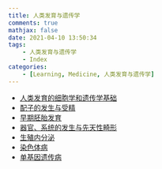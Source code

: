 ```yaml
---
title: 人类发育与遗传学
comments: true
mathjax: false
date: 2021-04-10 13:50:34
tags:
    - 人类发育与遗传学
    - Index
categories:
    - [Learning, Medicine, 人类发育与遗传学]
---
```


- <a href="{% post_path 人类发育的细胞学和遗传学基础 %}">人类发育的细胞学和遗传学基础</a>
- <a href="{% post_path 配子的发生与受精 %}">配子的发生与受精</a>
- <a href="{% post_path 早期胚胎发育 %}">早期胚胎发育</a>
- <a href="{% post_path 器官、系统的发生与先天性畸形 %}">器官、系统的发生与先天性畸形</a>
- <a href="{% post_path 生殖内分泌 %}">生殖内分泌</a>
- <a href="{% post_path 染色体病 %}">染色体病</a>
- <a href="{% post_path 单基因遗传病 %}">单基因遗传病</a>

<!-- more -->
